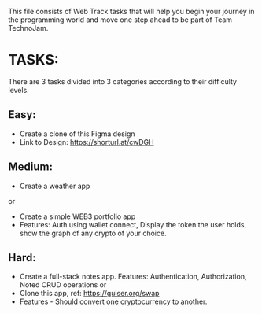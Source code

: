 
This file consists of Web Track tasks that will help you begin your journey in the programming world and move one step ahead to be part of Team TechnoJam.

# TASKS:
There are 3 tasks divided into 3 categories according to their difficulty levels.

## Easy:
- Create a clone of this Figma design
- Link to Design: https://shorturl.at/cwDGH
## Medium:
- Create a weather app 

or 
- Create a simple WEB3 portfolio app
- Features: Auth using wallet connect, Display the token the user holds, show the graph of any crypto of your choice.
## Hard:
- Create a full-stack notes app.
Features: Authentication, Authorization, Noted CRUD operations
or 
- Clone this app, 
ref: https://guiser.org/swap
- Features - Should convert one cryptocurrency to another.
